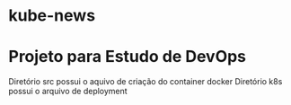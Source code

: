 # kube-news
# Projeto para Estudo de DevOps

Diretório src possui o aquivo de criação do container docker
Diretório k8s possui o arquivo de deployment
